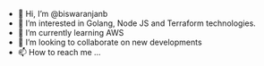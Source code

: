 - 👋 Hi, I’m @biswaranjanb
- 👀 I’m interested in Golang, Node JS and Terraform technologies.
- 🌱 I’m currently learning AWS
- 💞️ I’m looking to collaborate on new developments
- 📫 How to reach me ...

<!---
biswaranjanb/biswaranjanb is a ✨ special ✨ repository because its `README.md` (this file) appears on your GitHub profile.
You can click the Preview link to take a look at your changes.
--->
